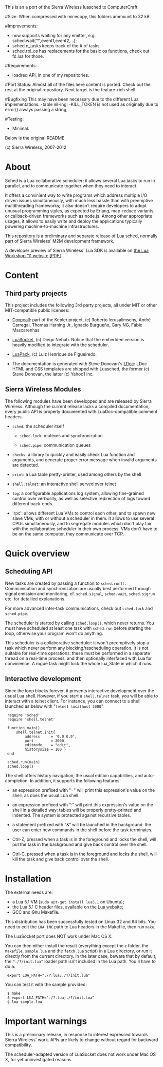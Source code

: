 This is an a port of the Sierra Wireless luasched to ComputerCraft.

#Size:
When compressed with minecopy, this folders ammount to 32 kB.

#Improvements:
- now supports waiting for any emitter, e.g. sched.wait('*',event1,event2,...);
- sched.n_tasks keeps track of the # of tasks
- sched.rpl_os has replacements for the basic os functions, check out fd.lua for those.

#Requirements:
- loadreq API, in one of my repositories.

#Port Status:
	Almost all of the files here content is ported. Check out the rest at the original repository.
	Next target is the feature-rich shell.

#Bugfixing
This may have been necessary due to the different Lua implementations.
-table nil-ing;
-KILL_TOKEN is not used as originally due to error() always passing a string;

#Testing:
- Minimal.

Below is the original README.


(c) Sierra Wireless, 2007-2012

About
=====

Sched is a Lua collaborative scheduler: it allows several Lua tasks to
run in parallel, and to communicate together when they need to
interact.

It offers a convinient way to write programs which address multiple
I/O driven issues simultaneously, with much less hassle than with
preemptive multithreading frameworks; it also doesn't require
developers to adopt unusual programming styles, as expected by Erlang,
map-reduce variants, or callback-driven frameworks such as node.js.
Among other appropriate usages, it allows to easily write and deploy
the applications typically powering machine-to-machine
infrastructures.

This repository is a preliminary and separate release of Lua sched,
normally part of Sierra Wireless' M2M development framework.

A developer preview of Sierra Wireless' Lua SDK is available on 
[the Lua Workshop '11 website](http://www.lua.org/wshop11.html)
[[PDF]](http://www.lua.org/wshop11/m2m-embedded-development-with-lua.pdf).


Content
=======

Third party projects
--------------------

This project includes the following 3rd party projects, all under MIT
or other MIT-compatible public licenses:

- [Coxpcall](http://coxpcall.luaforge.net/): part of the Kepler
  project, (c) Roberto Ierusalimschy, André Carregal, Thomas Harning
  Jr., Ignacio Burgueño, Gary NG, Fábio Mascarenhas

- [LuaSocket](http://w3.impa.br/~diego/software/luasocket/), (c)
  Diego Nehab. Notice that the embedded version is heavily modified
  to integrate with the scheduler.

- [LuaPack](http://www.tecgraf.puc-rio.br/~lhf/ftp/lua/), (c) Luiz
  Henrique de Figueiredo.

- The documentation is generated with Steve Donovan's
  [LDoc](http://github.com/stevedonovan/LDoc): LDoc HTML and CSS
  templates are shipped with Luasched, the former (c) Steve Donovan,
  the latter (c) Yahoo1 Inc.


Sierra Wireless Modules
-----------------------

The following modules have been developped and are released by Sierra
Wireless. Although the current release lacks a compiled documentation,
every public API is properly documented with LuaDoc-compatible comment
headers.

- `sched`: the scheduler itself

  - `sched.lock`: mutexes and synchronization

  - `sched.pipe`: communication queues

- `checks`: a library to quickly and easily check Lua function and arguments,
   and generate proper error message when invalid arguments are detected.

- `print`: a Lua table pretty-printer, used among others by the shell

- `shell.telnet`: an interactive shell served over telnet

- `log`: a configurable applications log system, allowing fine-grained
  control over verbosity, as well as selective redirection of logs
  toward different back-ends.

- 'rpc': allows different Lua VMs to control each other, and to spawn new
  slave VMs, with or without a scheduler in them. It allows to use several
  CPUs simultaneously, and to segregate modules which don't play fair with
  the collaborative scheduler in their own process. VMs don't have to be
  on the same computer, they communicate over TCP.

Quick overview
==============

Scheduling API
--------------

New tasks are created by passing a function to `sched.run()`.
Communication and synchronization are usually best performed through
signal emission and monitoring, cf. `sched.signal`, `sched.wait`,
`sched.sigrun` etc. for detailled explanations.

For more advanced inter-task communications, check out `sched.lock`
and `sched.pipe`.

The scheduler is started by calling `sched.loop()`, which never
returns. You must have scheduled at least one task with `sched.run`
before starting the loop, otherwise your program won't do anything.

This scheduler is a collaborative scheduler: it won't preemptively
stop a task which never perform any blocking/rescheduling
operation. It is not suitable for real-time operations: these must be
performed in a separate thread on a real-time process, and then
optionally interfaced with Lua for convinience. A rogue task might
lock the whole lua_State in which it runs.


Interactive development
-----------------------

Since the loop blocks forever, it prevents interactive development
over the usual Lua shell. However, if you start a `shell.telnet` task,
you will be able to interact with a telnet client. For instance, you
can connect to a shell launched as below with "`telnet localhost
2000`":

     require 'sched'
     require 'shell.telnet'

     function main()
         shell.telnet.init{
             address     = '0.0.0.0', 
             port        = 2000,
             editmode    = "edit",
             historysize = 100 }
     end

     sched.run(main)
     sched.loop()

The shell offers history navigation, the usual edition capabilities,
and auto-completion. In addition, it supports the following features:

* an expression prefixed with "=" will print this expression's value
  on the shell, as does the usual Lua shell.

* an expression prefixed with ":" will print this expression's value
  on the shell in a detailed way: tables will be properly
  pretty-printed and indented. The system is protected against
  recursive tables.

* a statement prefixed with "&" will be launched in the background:
  the user can enter new commands in the shell before the task
  terminates.

* Ctrl-Z, pressed when a task is in the foreground and locks the
  shell, will put the task in the background and give back control
  over the shell.

* Ctrl-C, pressed when a task is in the foreground and locks the
  shell, will kill the task and give back control over the shell.

Installation
============

The external needs are:

* a Lua 5.1 VM (`sudo apt-get install lua5.1` on Ubuntu);
* the Lua 5.1 C header files, available on
  [the Lua website](http://www.lua.org/versions.html#5.1);
* GCC and Gnu Makefile.

This distribution has been successfully tested on Linux 32 and 64
bits. You need to edit the `LUA_INC` path to Lua headers in the
Makefile, then run `make`.

The LuaSocket port does NOT work under Mac OS X.

You can then either install the result (everything except the `c`
folder, the `Makefile`, `sample.lua` and the `fetch.lua` script) in a
Lua directory, or run it directly from the current directory. In the
later case, beware that by default, the `"./?/init.lua"` loader path
isn't included in the Lua path. You'll have to do a:

     export LUA_PATH="./?.lua;./?/init.lua"

You can test it with the sample provided:

     $ make
     $ export LUA_PATH="./?.lua;./?/init.lua"
     $ lua sample.lua


Important warnings
==================

This is a preliminary release, in response to interest expressed
towards Sierra Wireless' work. APIs are likely to change without
regard for backward compatibility.

The scheduler-adapted version of LuaSocket does not work under
Mac OS X, for yet uninvestigated reasons.

